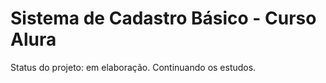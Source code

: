   <h1>Sistema de Cadastro Básico - Curso Alura</h1>
  Status do projeto: em elaboração.
  Continuando os estudos.
  
